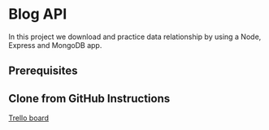 # Blog API
In this project we download and practice data relationship by using a Node, Express and MongoDB app. 
## Prerequisites 

## Clone from GitHub Instructions







[Trello board](https://trello.com/b/a2z1tiWO/unit-2-project)
